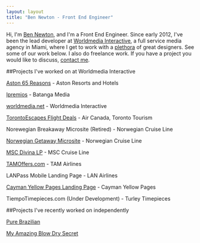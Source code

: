```yaml
---
layout: layout
title: "Ben Newton - Front End Engineer"
---
```


Hi, I'm <a rel="author" href="https://plus.google.com/+BenNewton999?rel=author">Ben Newton</a>, and I'm a Front End Engineer. Since early 2012, I've been the lead developer at [Worldmedia Interactive][0], a full service media agency in Miami, where I get to work with a [plethora][17] of great designers.  See some of our work below.  I also do freelance work.  If you have a project you would like to discuss, [contact me](/about).

##Projects I've worked on at Worldmedia Interactive

[Aston 65 Reasons][7] - Aston Resorts and Hotels

[Ipremios][8] - Batanga Media

[worldmedia.net][0] - Worldmedia Interactive

[TorontoEscapes Flight Deals][5] - Air Canada, Toronto Tourism

Norewegian Breakaway Microsite (Retired) - Norwegian Cruise Line

[Norwegian Getaway Microsite][2] - Norwegian Cruise Line

[MSC Divina LP][9] - MSC Cruise Line

[TAMOffers.com][10] - TAM Airlines

LANPass Mobile Landing Page - LAN Airlines

[Cayman Yellow Pages Landing Page][11] - Cayman Yellow Pages

TiempoTimepieces.com (Under Development) - Turley Timepieces

##Projects I've recently worked on independently

[Pure Brazilian][15]

[My Amazing Blow Dry Secret][16]

[0]: http://worldmedia.net
[2]: http://getaway.ncl.com
[4]: http://torontoespaces.com
[5]: http://torontoescapes.com/flight-deals/
[7]: http://65reasons.astonhotels.com
[8]: http://ipremios.s3.amazonaws.com/index.html
[9]: http://wmmsc.s3-website-us-east-1.amazonaws.com/DivinaLP/
[10]: http://tamoffers.com
[11]: http://caymanyp.com/distribution/
[12]: https://s3.amazonaws.com/wmsaa/landing_page_10092013/index.html
[14]: http://www.flysaaspecials.com/
[15]: http://purebrazilian.com/
[16]: http://myamazingblowdrysecret/
[17]: http://www.youtube.com/watch?v=-mTUmczVdik

<meta name="google-site-verification" content="0eeuxqcnalK5MNwez5WGz-iXMG40gFUEmbNTBd6mstU" />